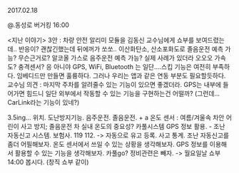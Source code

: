 2017.02.18

@.동성로 버거킹 16:00

<지난 이야기>
3안 : 차량 안전 알리미 모듈을 김동신 교수님에게 쇼부를 보여드렸는데..
반응이? 괜찮긴했는데 뒤에꺼가 쏘쏘..
이산화탄소, 산소포화도로 졸음운전 예측 가능? 무슨근거로?
알코올 가스로 음주운전 예측 가능? 실제 사례가 있더라 오오오
가속도? 충격센서? 응 아니야
GPS, WiFi, Bluetooth 는 일단….스킵
기능은 여전히 부족하다. 임베디드만 만들면 훌륭하다.
그러나 우리는 앱과 같은 연동 부분도 필요할듯하다.
교수님 의견 : 마지막 주차를 알려줄수 있는 기능이 있으면 좋겠더라.
GPS는 내부에 들어가면 힘드니 일단 외부에서 작동할 수 있는 기능을 구현하는건 어떨까?
(그런데… CarLink라는 기능이 있네?)

<Now>
3.5ing...
위치. 도난방지기능. 음주운전. 졸음운전. + a
온도 센서 : 여름/겨울속 차안 어린이 사고 방지; 졸음운전
                 차  실내 온도의 중요성?
카풀시스템
GPS 정보 활용.
    - 조난 자동신고 시스템. 보험사. 119 112. -> 자동으로 유고 등록. 사고 통계.

<Fin>
조난 자동신고를 좀더 어필해보자.
온도 센서에서 쓰일 수 있는 상황을 생각해보자.
GPS 정보를 이용해서 활용할 수 있는 기능을 생각해보자. 카풀go?
정비관련은 빼자.
-> 월요일날 쇼부 14:00 봅시다. (창직 쇼부 같이)